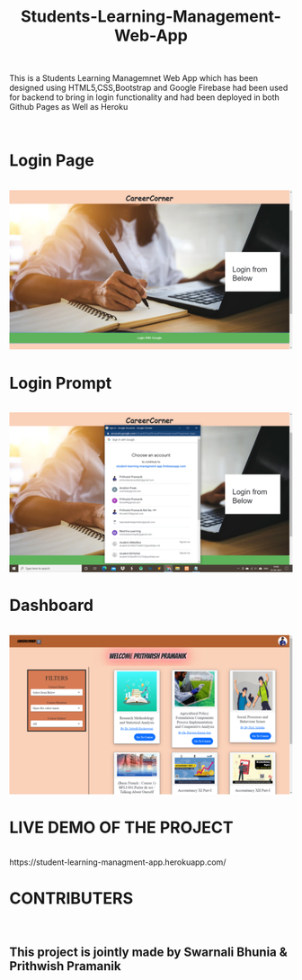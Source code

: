 <h1 style="text-align: center">Students-Learning-Management-Web-App</h1><br>
<p>This is a Students Learning Managemnet Web App which has been designed using HTML5,CSS,Bootstrap and Google Firebase had been used for backend to bring in login functionality and had been deployed in both Github Pages as Well as Heroku</p><br>

<h1>Login Page</h1><br>
<img src="Screenshot (263).png"><br>
<h1>Login Prompt</h1><br>
<img src="Screenshot (264).png"><br>
<h1>Dashboard</h1><br>
<img src="Screenshot (266).png"><br>

<h1>LIVE DEMO OF THE PROJECT</h1><br>
https://student-learning-managment-app.herokuapp.com/

<h1>CONTRIBUTERS</h1><br>
<h2>This project is jointly made by Swarnali Bhunia & Prithwish Pramanik</h2>






